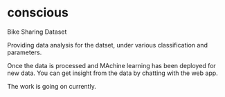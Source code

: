 # conscious

Bike Sharing Dataset

Providing data analysis for the datset, under various classification and parameters.

Once the data is processed and MAchine learning has been deployed for new data.
You can get insight from the data by chatting with the web app.

The work is going on currently.
